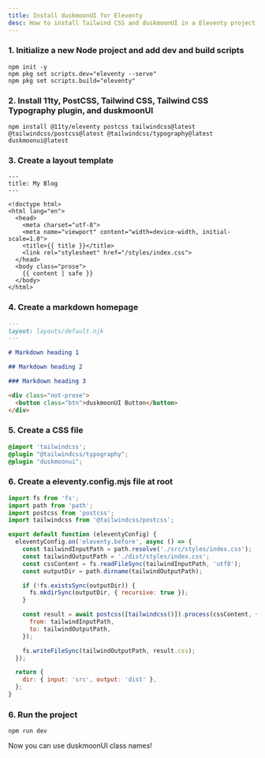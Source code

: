 ```yaml
---
title: Install duskmoonUI for Eleventy
desc: How to install Tailwind CSS and duskmoonUI in a Eleventy project
---
```


<script>
  import Translate from "$components/Translate.svelte"
</script>

### 1. Initialize a new Node project and add dev and build scripts

```sh:Terminal
npm init -y
npm pkg set scripts.dev="eleventy --serve"
npm pkg set scripts.build="eleventy"
```

### 2. Install 11ty, PostCSS, Tailwind CSS, Tailwind CSS Typography plugin, and duskmoonUI

```sh:Terminal
npm install @11ty/eleventy postcss tailwindcss@latest @tailwindcss/postcss@latest @tailwindcss/typography@latest duskmoonui@latest
```

### 3. Create a layout template

```md:src/_includes/layouts/default.njk
---
title: My Blog
---

<!doctype html>
<html lang="en">
  <head>
    <meta charset="utf-8">
    <meta name="viewport" content="width=device-width, initial-scale=1.0">
    <title>{{ title }}</title>
    <link rel="stylesheet" href="/styles/index.css">
  </head>
  <body class="prose">
    {{ content | safe }}
  </body>
</html>
```

### 4. Create a markdown homepage

```md:src/index.md
---
layout: layouts/default.njk
---

# Markdown heading 1

## Markdown heading 2

### Markdown heading 3

<div class="not-prose">
  <button class="btn">duskmoonUI Button</button>
</div>
```

### 5. Create a CSS file

```postcss:src/styles/index.css
@import 'tailwindcss';
@plugin "@tailwindcss/typography";
@plugin "duskmoonui";
```

### 6. Create a eleventy.config.mjs file at root

```js:eleventy.config.mjs
import fs from 'fs';
import path from 'path';
import postcss from 'postcss';
import tailwindcss from '@tailwindcss/postcss';

export default function (eleventyConfig) {
  eleventyConfig.on('eleventy.before', async () => {
    const tailwindInputPath = path.resolve('./src/styles/index.css');
    const tailwindOutputPath = './dist/styles/index.css';
    const cssContent = fs.readFileSync(tailwindInputPath, 'utf8');
    const outputDir = path.dirname(tailwindOutputPath);

    if (!fs.existsSync(outputDir)) {
      fs.mkdirSync(outputDir, { recursive: true });
    }

    const result = await postcss([tailwindcss()]).process(cssContent, {
      from: tailwindInputPath,
      to: tailwindOutputPath,
    });

    fs.writeFileSync(tailwindOutputPath, result.css);
  });

  return {
    dir: { input: 'src', output: 'dist' },
  };
}
```

### 6. Run the project
  
```sh:Terminal
npm run dev
```

Now you can use duskmoonUI class names!
